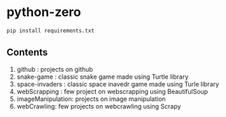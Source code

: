 # python-zero

```python
pip install requirements.txt
```

## Contents

1) github : projects on github
2) snake-game : classic snake game made using Turtle library
3) space-invaders : classic space inavedr game made using Turle library
4) webScrapping : few project on webscrapping using BeautifulSoup
5) imageManipulation: projects on image manipulation
6) webCrawling: few projects on webcrawling using Scrapy